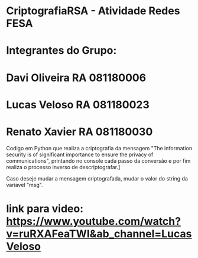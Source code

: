 # CriptografiaRSA - Atividade Redes FESA

# Integrantes do Grupo:
# Davi Oliveira RA 081180006
# Lucas Veloso  RA 081180023
# Renato Xavier RA 081180030

Codigo em Python que realiza a criptografia da mensagem "The information security is of significant importance to ensure the privacy of communications", printando no console cada passo da conversão e por fim realiza o processo inverso de descriptografar.]

Caso deseje mudar a mensagem criptografada, mudar o valor do string da variavel "msg".

# link para video: https://www.youtube.com/watch?v=ruRXAFeaTWI&ab_channel=LucasVeloso
